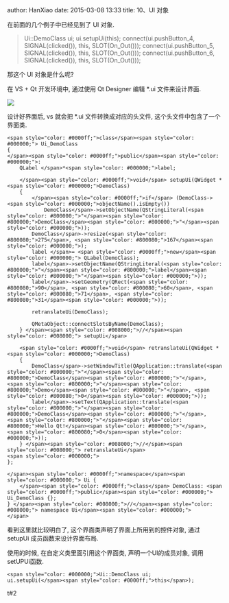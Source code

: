 author: HanXiao
date: 2015-03-08 13:33
title: 10、UI 对象

在前面的几个例子中已经见到了 UI 对象.


<blockquote>Ui::DemoClass ui;
ui.setupUi(this);
connect(ui.pushButton_4, SIGNAL(clicked()), this, SLOT(On_Out()));
connect(ui.pushButton_5, SIGNAL(clicked()), this, SLOT(On_Out()));
connect(ui.pushButton_6, SIGNAL(clicked()), this, SLOT(On_Out()));</blockquote>




那这个 UI 对象是什么呢?

在 VS + Qt 开发环境中, 通过使用 Qt Designer 编辑 *.ui 文件来设计界面.

![](http://www.smallcpp.cn/wp-content/uploads/2015/02/image_thumb16.png)

设计好界面后, vs 就会把 *.ui 文件转换成对应的头文件, 这个头文件中包含了一个界面类.





    <span style="color: #0000ff;">class</span><span style="color: #000000;"> Ui_DemoClass
    {
    </span><span style="color: #0000ff;">public</span><span style="color: #000000;">:
        QLabel </span>*<span style="color: #000000;">label;

        </span><span style="color: #0000ff;">void</span> setupUi(QWidget *<span style="color: #000000;">DemoClass)
        {
            </span><span style="color: #0000ff;">if</span> (DemoClass-><span style="color: #000000;">objectName().isEmpty())
                DemoClass</span>->setObjectName(QStringLiteral(<span style="color: #800000;">"</span><span style="color: #800000;">DemoClass</span><span style="color: #800000;">"</span><span style="color: #000000;">));
            DemoClass</span>->resize(<span style="color: #800080;">275</span>, <span style="color: #800080;">167</span><span style="color: #000000;">);
            label </span>= <span style="color: #0000ff;">new</span><span style="color: #000000;"> QLabel(DemoClass);
            label</span>->setObjectName(QStringLiteral(<span style="color: #800000;">"</span><span style="color: #800000;">label</span><span style="color: #800000;">"</span><span style="color: #000000;">));
            label</span>->setGeometry(QRect(<span style="color: #800080;">90</span>, <span style="color: #800080;">60</span>, <span style="color: #800080;">71</span>, <span style="color: #800080;">31</span><span style="color: #000000;">));

            retranslateUi(DemoClass);

            QMetaObject::connectSlotsByName(DemoClass);
        } </span><span style="color: #008000;">//</span><span style="color: #008000;"> setupUi</span>

        <span style="color: #0000ff;">void</span> retranslateUi(QWidget *<span style="color: #000000;">DemoClass)
        {
            DemoClass</span>->setWindowTitle(QApplication::translate(<span style="color: #800000;">"</span><span style="color: #800000;">DemoClass</span><span style="color: #800000;">"</span>, <span style="color: #800000;">"</span><span style="color: #800000;">Demo</span><span style="color: #800000;">"</span>, <span style="color: #800080;">0</span><span style="color: #000000;">));
            label</span>->setText(QApplication::translate(<span style="color: #800000;">"</span><span style="color: #800000;">DemoClass</span><span style="color: #800000;">"</span>, <span style="color: #800000;">"</span><span style="color: #800000;">Hello Qt!</span><span style="color: #800000;">"</span>, <span style="color: #800080;">0</span><span style="color: #000000;">));
        } </span><span style="color: #008000;">//</span><span style="color: #008000;"> retranslateUi</span>
    <span style="color: #000000;">
    };

    </span><span style="color: #0000ff;">namespace</span><span style="color: #000000;"> Ui {
        </span><span style="color: #0000ff;">class</span> DemoClass: <span style="color: #0000ff;">public</span><span style="color: #000000;"> Ui_DemoClass {};
    } </span><span style="color: #008000;">//</span><span style="color: #008000;"> namespace Ui</span><span style="color: #000000;">
    </span>







看到这里就比较明白了, 这个界面类声明了界面上所用到的控件对象, 通过 setupUi 成员函数来设计界面布局.

使用的时候, 在自定义类里面引用这个界面类, 声明一个UI的成员对象, 调用setUPUi函数.





    <span style="color: #000000;">Ui::DemoClass ui;
    ui.setupUi(</span><span style="color: #0000ff;">this</span>);



t#2
